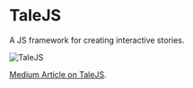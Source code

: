 # TaleJS
A JS framework for creating interactive stories.

![TaleJS](https://res.cloudinary.com/dcl78rpmg/image/upload/q_45/v1519924933/martin-sattler-84515-unsplash_g0uqmf.jpg "Leverage interactivity for a more engaged audience")

[Medium Article on TaleJS](https://medium.com/@saif1457/how-to-leverage-interactivity-for-an-engaged-audience-talejs-5ae11ea4f75f). 
